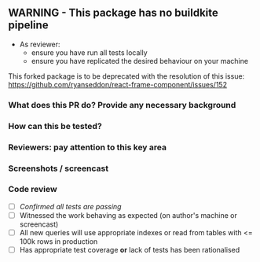 ## WARNING - This package has no buildkite pipeline

- As reviewer:
  - ensure you have run all tests locally
  - ensure you have replicated the desired behaviour on your machine

This forked package is to be deprecated with the resolution of this issue: https://github.com/ryanseddon/react-frame-component/issues/152

### What does this PR do? Provide any necessary background

### How can this be tested?

### Reviewers: pay attention to this key area

### Screenshots / screencast

### Code review

- [ ] _Confirmed all tests are passing_
- [ ] Witnessed the work behaving as expected (on author's machine or screencast)
- [ ] All new queries will use appropriate indexes or read from tables with <= 100k rows in production
- [ ] Has appropriate test coverage **or** lack of tests has been rationalised
